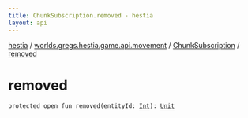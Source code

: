 ```yaml
---
title: ChunkSubscription.removed - hestia
layout: api
---
```


<div class='api-docs-breadcrumbs'><a href="../../index.html">hestia</a> / <a href="../index.html">worlds.gregs.hestia.game.api.movement</a> / <a href="index.html">ChunkSubscription</a> / <a href="./removed.html">removed</a></div>

# removed

<div class="signature"><code><span class="keyword">protected</span> <span class="keyword">open</span> <span class="keyword">fun </span><span class="identifier">removed</span><span class="symbol">(</span><span class="parameterName" id="worlds.gregs.hestia.game.api.movement.ChunkSubscription$removed(kotlin.Int)/entityId">entityId</span><span class="symbol">:</span>&nbsp;<a href="https://kotlinlang.org/api/latest/jvm/stdlib/kotlin/-int/index.html"><span class="identifier">Int</span></a><span class="symbol">)</span><span class="symbol">: </span><a href="https://kotlinlang.org/api/latest/jvm/stdlib/kotlin/-unit/index.html"><span class="identifier">Unit</span></a></code></div>
